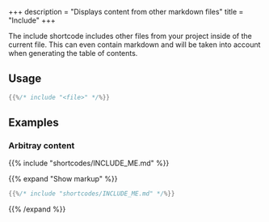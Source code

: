 +++
description = "Displays content from other markdown files"
title = "Include"
+++

The include shortcode includes other files from your project inside of the current file. This can even contain markdown and will be taken into account when generating the table of contents.

## Usage

````go
{{%/* include "<file>" */%}}
````

## Examples

### Arbitray content

{{% include "shortcodes/INCLUDE_ME.md" %}}

{{% expand "Show markup" %}}
````go
{{%/* include "shortcodes/INCLUDE_ME.md" */%}}
````
{{% /expand %}}
